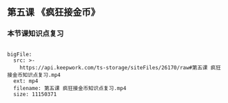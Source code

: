 ## 第五课 《疯狂接金币》
### 本节课知识点复习


```@BigFile

bigFile:
  src: >-
    https://api.keepwork.com/ts-storage/siteFiles/26170/raw#第五课 疯狂接金币知识点复习.mp4
  ext: mp4
  filename: 第五课 疯狂接金币知识点复习.mp4
  size: 11150371
          
```